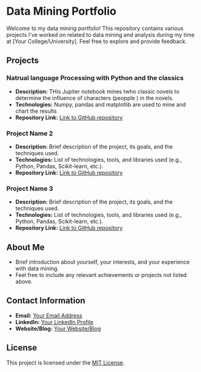 # Data Mining Portfolio

Welcome to my data mining portfolio! This repository contains various projects I've worked on related to data mining and analysis during my time at [Your College/University]. Feel free to explore and provide feedback.

## Projects

### Natrual language Processing with Python and the classics
- **Description:** THis Jupiter notebook mines twho classic novels to determine the influence of characters (peopple ) in the novels.
- **Technologies:** Numpy, pandas and matplotlib are used to mine and chart the results
- **Repository Link:** [Link to GitHub repository](#)

### Project Name 2
- **Description:** Brief description of the project, its goals, and the techniques used.
- **Technologies:** List of technologies, tools, and libraries used (e.g., Python, Pandas, Scikit-learn, etc.).
- **Repository Link:** [Link to GitHub repository](#)

### Project Name 3
- **Description:** Brief description of the project, its goals, and the techniques used.
- **Technologies:** List of technologies, tools, and libraries used (e.g., Python, Pandas, Scikit-learn, etc.).
- **Repository Link:** [Link to GitHub repository](#)

## About Me
- Brief introduction about yourself, your interests, and your experience with data mining.
- Feel free to include any relevant achievements or projects not listed above.

## Contact Information
- **Email:** [Your Email Address](mailto:youremail@example.com)
- **LinkedIn:** [Your LinkedIn Profile](https://www.linkedin.com/in/yourprofile)
- **Website/Blog:** [Your Website/Blog](https://yourwebsite.com)

## License
This project is licensed under the [MIT License](LICENSE).
